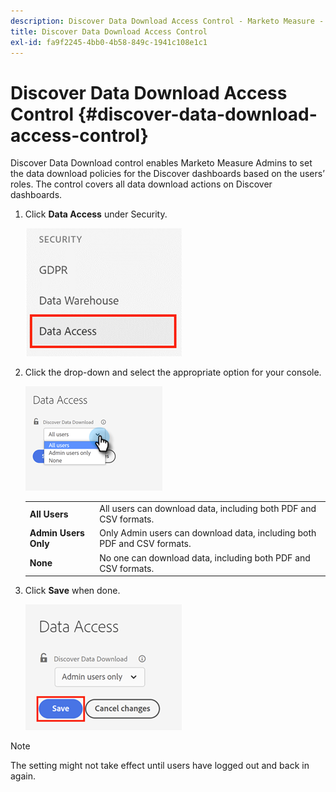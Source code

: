 ```yaml
---
description: Discover Data Download Access Control - Marketo Measure - Product Documentation
title: Discover Data Download Access Control
exl-id: fa9f2245-4bb0-4b58-849c-1941c108e1c1
---
```

# Discover Data Download Access Control {#discover-data-download-access-control}

Discover Data Download control enables Marketo Measure Admins to set the data download policies for the Discover dashboards based on the users’ roles. The control covers all data download actions on Discover dashboards.

1. Click **Data Access** under Security.

   ![](assets/discover-data-download-access-control-1.png)

1. Click the drop-down and select the appropriate option for your console.

   ![](assets/discover-data-download-access-control-2.png)

   <table>
    <tr>
     <td><strong>All Users</strong></td>
     <td>All users can download data, including both PDF and CSV formats.</td>
    </tr>
    <tr>
     <td><strong>Admin Users Only</strong></td>
     <td>Only Admin users can download data, including both PDF and CSV formats.</td>
    </tr>
    <tr>
     <td><strong>None</strong></td>
     <td>No one can download data, including both PDF and CSV formats.</td>
    </tr>
   </table>

1. Click **Save** when done.

   ![](assets/discover-data-download-access-control-3.png)

>[!NOTE]
>
>The setting might not take effect until users have logged out and back in again.
